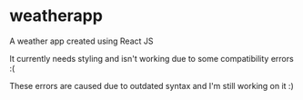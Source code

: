 # weatherapp
A weather app created using React JS

It currently needs styling and isn't working due to some compatibility errors :(

These errors are caused due to outdated syntax and I'm still working on it :)
